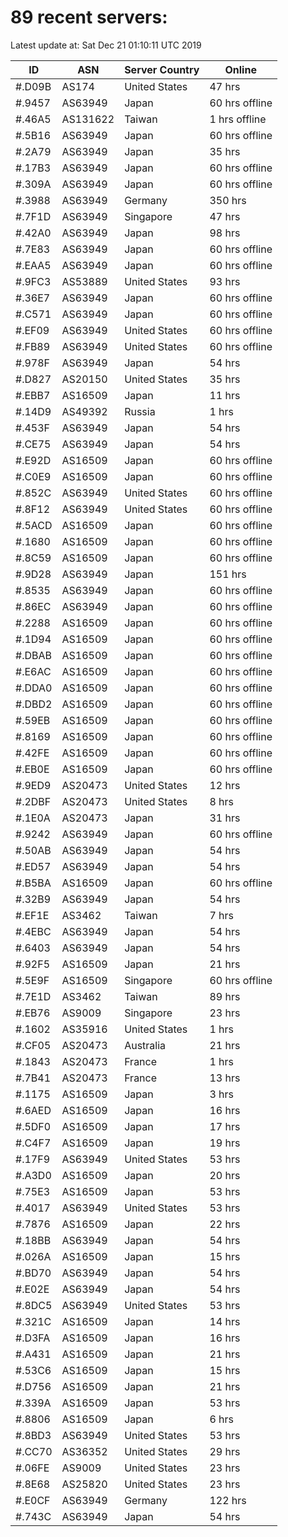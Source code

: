 # 89 recent servers:

Latest update at: Sat Dec 21 01:10:11 UTC 2019

| ID | ASN | Server Country | Online |
| -- | --- | -------------- | ------ |
| #.D09B | AS174 | United States | 47 hrs |
| #.9457 | AS63949 | Japan | 60 hrs offline |
| #.46A5 | AS131622 | Taiwan | 1 hrs offline |
| #.5B16 | AS63949 | Japan | 60 hrs offline |
| #.2A79 | AS63949 | Japan | 35 hrs |
| #.17B3 | AS63949 | Japan | 60 hrs offline |
| #.309A | AS63949 | Japan | 60 hrs offline |
| #.3988 | AS63949 | Germany | 350 hrs |
| #.7F1D | AS63949 | Singapore | 47 hrs |
| #.42A0 | AS63949 | Japan | 98 hrs |
| #.7E83 | AS63949 | Japan | 60 hrs offline |
| #.EAA5 | AS63949 | Japan | 60 hrs offline |
| #.9FC3 | AS53889 | United States | 93 hrs |
| #.36E7 | AS63949 | Japan | 60 hrs offline |
| #.C571 | AS63949 | Japan | 60 hrs offline |
| #.EF09 | AS63949 | United States | 60 hrs offline |
| #.FB89 | AS63949 | United States | 60 hrs offline |
| #.978F | AS63949 | Japan | 54 hrs |
| #.D827 | AS20150 | United States | 35 hrs |
| #.EBB7 | AS16509 | Japan | 11 hrs |
| #.14D9 | AS49392 | Russia | 1 hrs |
| #.453F | AS63949 | Japan | 54 hrs |
| #.CE75 | AS63949 | Japan | 54 hrs |
| #.E92D | AS16509 | Japan | 60 hrs offline |
| #.C0E9 | AS16509 | Japan | 60 hrs offline |
| #.852C | AS63949 | United States | 60 hrs offline |
| #.8F12 | AS63949 | United States | 60 hrs offline |
| #.5ACD | AS16509 | Japan | 60 hrs offline |
| #.1680 | AS16509 | Japan | 60 hrs offline |
| #.8C59 | AS16509 | Japan | 60 hrs offline |
| #.9D28 | AS63949 | Japan | 151 hrs |
| #.8535 | AS63949 | Japan | 60 hrs offline |
| #.86EC | AS63949 | Japan | 60 hrs offline |
| #.2288 | AS16509 | Japan | 60 hrs offline |
| #.1D94 | AS16509 | Japan | 60 hrs offline |
| #.DBAB | AS16509 | Japan | 60 hrs offline |
| #.E6AC | AS16509 | Japan | 60 hrs offline |
| #.DDA0 | AS16509 | Japan | 60 hrs offline |
| #.DBD2 | AS16509 | Japan | 60 hrs offline |
| #.59EB | AS16509 | Japan | 60 hrs offline |
| #.8169 | AS16509 | Japan | 60 hrs offline |
| #.42FE | AS16509 | Japan | 60 hrs offline |
| #.EB0E | AS16509 | Japan | 60 hrs offline |
| #.9ED9 | AS20473 | United States | 12 hrs |
| #.2DBF | AS20473 | United States | 8 hrs |
| #.1E0A | AS20473 | Japan | 31 hrs |
| #.9242 | AS63949 | Japan | 60 hrs offline |
| #.50AB | AS63949 | Japan | 54 hrs |
| #.ED57 | AS63949 | Japan | 54 hrs |
| #.B5BA | AS16509 | Japan | 60 hrs offline |
| #.32B9 | AS63949 | Japan | 54 hrs |
| #.EF1E | AS3462 | Taiwan | 7 hrs |
| #.4EBC | AS63949 | Japan | 54 hrs |
| #.6403 | AS63949 | Japan | 54 hrs |
| #.92F5 | AS16509 | Japan | 21 hrs |
| #.5E9F | AS16509 | Singapore | 60 hrs offline |
| #.7E1D | AS3462 | Taiwan | 89 hrs |
| #.EB76 | AS9009 | Singapore | 23 hrs |
| #.1602 | AS35916 | United States | 1 hrs |
| #.CF05 | AS20473 | Australia | 21 hrs |
| #.1843 | AS20473 | France | 1 hrs |
| #.7B41 | AS20473 | France | 13 hrs |
| #.1175 | AS16509 | Japan | 3 hrs |
| #.6AED | AS16509 | Japan | 16 hrs |
| #.5DF0 | AS16509 | Japan | 17 hrs |
| #.C4F7 | AS16509 | Japan | 19 hrs |
| #.17F9 | AS63949 | United States | 53 hrs |
| #.A3D0 | AS16509 | Japan | 20 hrs |
| #.75E3 | AS16509 | Japan | 53 hrs |
| #.4017 | AS63949 | United States | 53 hrs |
| #.7876 | AS16509 | Japan | 22 hrs |
| #.18BB | AS63949 | Japan | 54 hrs |
| #.026A | AS16509 | Japan | 15 hrs |
| #.BD70 | AS63949 | Japan | 54 hrs |
| #.E02E | AS63949 | Japan | 54 hrs |
| #.8DC5 | AS63949 | United States | 53 hrs |
| #.321C | AS16509 | Japan | 14 hrs |
| #.D3FA | AS16509 | Japan | 16 hrs |
| #.A431 | AS16509 | Japan | 21 hrs |
| #.53C6 | AS16509 | Japan | 15 hrs |
| #.D756 | AS16509 | Japan | 21 hrs |
| #.339A | AS16509 | Japan | 53 hrs |
| #.8806 | AS16509 | Japan | 6 hrs |
| #.8BD3 | AS63949 | United States | 53 hrs |
| #.CC70 | AS36352 | United States | 29 hrs |
| #.06FE | AS9009 | United States | 23 hrs |
| #.8E68 | AS25820 | United States | 23 hrs |
| #.E0CF | AS63949 | Germany | 122 hrs |
| #.743C | AS63949 | Japan | 54 hrs |

